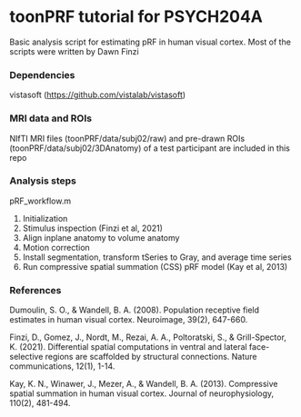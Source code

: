 # toonPRF tutorial for PSYCH204A

Basic analysis script for estimating pRF in human visual cortex. Most of the scripts were written by Dawn Finzi

### Dependencies
vistasoft (https://github.com/vistalab/vistasoft)

### MRI data and ROIs

NIfTI MRI files (toonPRF/data/subj02/raw) and pre-drawn ROIs (toonPRF/data/subj02/3DAnatomy) of a test participant are included in this repo

### Analysis steps

pRF_workflow.m
1) Initialization
2) Stimulus inspection (Finzi et al, 2021)
3) Align inplane anatomy to volume anatomy
4) Motion correction
5) Install segmentation, transform tSeries to Gray, and average time series
6) Run compressive spatial summation (CSS) pRF model (Kay et al, 2013)

### References

Dumoulin, S. O., & Wandell, B. A. (2008). Population receptive field estimates in human visual cortex. Neuroimage, 39(2), 647-660.

Finzi, D., Gomez, J., Nordt, M., Rezai, A. A., Poltoratski, S., & Grill-Spector, K. (2021). Differential spatial computations in ventral and lateral face-selective regions are scaffolded by structural connections. Nature communications, 12(1), 1-14.

Kay, K. N., Winawer, J., Mezer, A., & Wandell, B. A. (2013). Compressive spatial summation in human visual cortex. Journal of neurophysiology, 110(2), 481-494.
